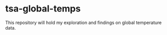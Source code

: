 # tsa-global-temps
This repository will hold my exploration and findings on global temperature data.
